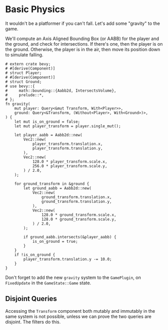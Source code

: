 # Basic Physics

It wouldn't be a platformer if you can't fall. Let's add some "gravity" to the game.

We'll compute an Axis Aligned Bounding Box (or AABB) for the player and the ground, and check for intersections. If there's one, then the player is on the ground. Otherwise, the player is in the air, then move its position down to simulate falling.

```rust,no_run
# extern crate bevy;
# #[derive(Component)]
# struct Player;
# #[derive(Component)]
# struct Ground;
# use bevy::{
#     math::bounding::{Aabb2d, IntersectsVolume},
#     prelude::*,
# };
fn gravity(
    mut player: Query<&mut Transform, With<Player>>,
    ground: Query<&Transform, (Without<Player>, With<Ground>)>,
) {
    let mut is_on_ground = false;
    let mut player_transform = player.single_mut();

    let player_aabb = Aabb2d::new(
        Vec2::new(
            player_transform.translation.x,
            player_transform.translation.y,
        ),
        Vec2::new(
            128.0 * player_transform.scale.x,
            256.0 * player_transform.scale.y,
        ) / 2.0,
    );

    for ground_transform in &ground {
        let ground_aabb = Aabb2d::new(
            Vec2::new(
                ground_transform.translation.x,
                ground_transform.translation.y,
            ),
            Vec2::new(
                128.0 * ground_transform.scale.x,
                128.0 * ground_transform.scale.y,
            ) / 2.0,
        );

        if ground_aabb.intersects(&player_aabb) {
            is_on_ground = true;
        }
    }
    if !is_on_ground {
        player_transform.translation.y -= 10.0;
    }
}
```

<div class="warning">

Don't forget to add the new `gravity` system to the `GamePlugin`, on `FixedUpdate` in the `GameState::Game` state.

</div>

## Disjoint Queries

Accessing the `Transform` component both mutably and immutably in the same system is not possible, unless we can prove the two queries are disjoint. The filters do this.
